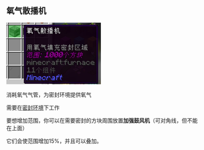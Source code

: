 ## 氧气散播机

![氧气散播机](image/11-1.png)

消耗氧气气管，为密封环境提供氧气

需要在[密封环境](slimefun/Galacifun/6.md)下工作

要想增加范围，你可以在需要密封的方块周围放置**加强鼓风机**（可对角线，但不能在上面）

它们会使范围增加15%，并且可以叠加。
